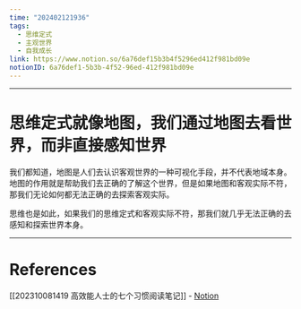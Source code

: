 ```yaml
---
time: "202402121936"
tags:
  - 思维定式
  - 主观世界
  - 自我成长
link: https://www.notion.so/6a76def15b3b4f5296ed412f981bd09e
notionID: 6a76def1-5b3b-4f52-96ed-412f981bd09e
---
```


--- 
# 思维定式就像地图，我们通过地图去看世界，而非直接感知世界

我们都知道，地图是人们去认识客观世界的一种可视化手段，并不代表地域本身。地图的作用就是帮助我们去正确的了解这个世界，但是如果地图和客观实际不符，那我们无论如何都无法正确的去探索客观实际。

思维也是如此，如果我们的思维定式和客观实际不符，那我们就几乎无法正确的去感知和探索世界本身。

---
# References

[[202310081419 高效能人士的七个习惯阅读笔记]] - [Notion](https://www.notion.so/202310081419-0636527218de467bb3d2da8865993c29?pvs=4)